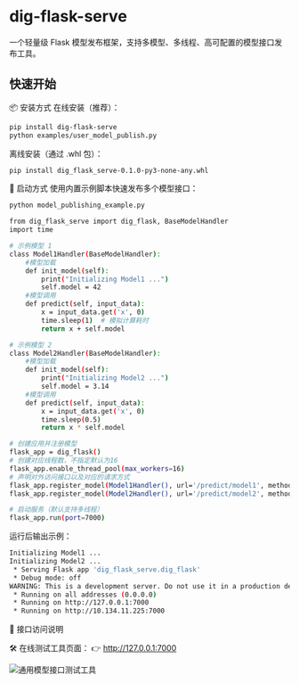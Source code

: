 # dig-flask-serve

一个轻量级 Flask 模型发布框架，支持多模型、多线程、高可配置的模型接口发布工具。

## 快速开始


📦 安装方式
在线安装（推荐）：
```bash
pip install dig-flask-serve
python examples/user_model_publish.py
```
离线安装（通过 .whl 包）：
```bash
pip install dig_flask_serve-0.1.0-py3-none-any.whl
```
🚀 启动方式
使用内置示例脚本快速发布多个模型接口：
```bash
python model_publishing_example.py

from dig_flask_serve import dig_flask, BaseModelHandler
import time

# 示例模型 1
class Model1Handler(BaseModelHandler):
    #模型加载
    def init_model(self):
        print("Initializing Model1 ...")
        self.model = 42
    #模型调用
    def predict(self, input_data):
        x = input_data.get('x', 0)
        time.sleep(1)  # 模拟计算耗时
        return x + self.model

# 示例模型 2
class Model2Handler(BaseModelHandler):
    #模型加载
    def init_model(self):
        print("Initializing Model2 ...")
        self.model = 3.14
    #模型调用
    def predict(self, input_data):
        x = input_data.get('x', 0)
        time.sleep(0.5)
        return x * self.model

# 创建应用并注册模型
flask_app = dig_flask()
# 创建对应线程数，不指定默认为16
flask_app.enable_thread_pool(max_workers=16)
# 声明对外访问接口以及对应的请求方式
flask_app.register_model(Model1Handler(), url='/predict/model1', methods=['POST'])
flask_app.register_model(Model2Handler(), url='/predict/model2', methods=['POST'])

# 启动服务（默认支持多线程）
flask_app.run(port=7000)
```
运行后输出示例：
```bash
Initializing Model1 ...
Initializing Model2 ...
 * Serving Flask app 'dig_flask_serve.dig_flask'
 * Debug mode: off
WARNING: This is a development server. Do not use it in a production deployment. Use a production WSGI server instead.
 * Running on all addresses (0.0.0.0)
 * Running on http://127.0.0.1:7000
 * Running on http://10.134.11.225:7000
 ```
🔗 接口访问说明

🛠 在线测试工具页面：
👉 http://127.0.0.1:7000

![通用模型接口测试工具](https://digbuaa.oss-cn-beijing.aliyuncs.com/zsj/git/2b4001e1219f49798b13240edb3607de.png)

